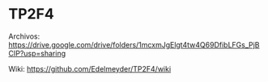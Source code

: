 # TP2F4

Archivos: https://drive.google.com/drive/folders/1mcxmJgElgt4tw4Q69DfibLFGs_PjBCIP?usp=sharing

Wiki: https://github.com/Edelmeyder/TP2F4/wiki
